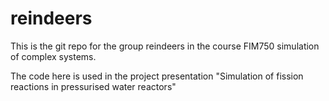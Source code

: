 # reindeers

This is the git repo for the group reindeers in the course FIM750 simulation of complex systems.

The code here is used in the project presentation "Simulation of fission reactions in pressurised water reactors"


